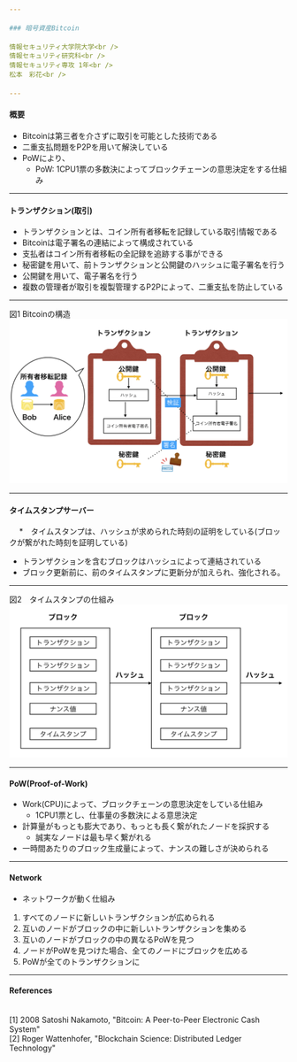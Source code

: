 ```yaml
---

### 暗号資産Bitcoin

情報セキュリティ大学院大学<br />
情報セキュリティ研究科<br />
情報セキュリティ専攻 1年<br />
松本　彩花<br />

---
```

#### 概要

* Bitcoinは第三者を介さずに取引を可能とした技術である
* 二重支払問題をP2Pを用いて解決している
* PoWにより、
  *  PoW: 1CPU1票の多数決によってブロックチェーンの意思決定をする仕組み

---

#### トランザクション(取引)

* トランザクションとは、コイン所有者移転を記録している取引情報である
* Bitcoinは電子署名の連結によって構成されている
* 支払者はコイン所有者移転の全記録を追跡する事ができる
* 秘密鍵を用いて、前トランザクションと公開鍵のハッシュに電子署名を行う
* 公開鍵を用いて、電子署名を行う
* 複数の管理者が取引を複製管理するP2Pによって、二重支払を防止している

---
図1 Bitcoinの構造
<img src="ts.png" alt="トランザクション">

---

#### タイムスタンプサーバー
 　
*　タイムスタンプは、ハッシュが求められた時刻の証明をしている(ブロックが繋がれた時刻を証明している)
* トランザクションを含むブロックはハッシュによって連結されている
* ブロック更新前に、前のタイムスタンプに更新分が加えられ、強化される。

---
図2　タイムスタンプの仕組み
<img src="bl.png" alt="ブロックチェーン">

---

#### PoW(Proof-of-Work)

* Work(CPU)によって、ブロックチェーンの意思決定をしている仕組み
  *  1CPU1票とし、仕事量の多数決による意思決定
* 計算量がもっとも膨大であり、もっとも長く繋がれたノードを採択する
  *  誠実なノードは最も早く繋がれる
* 一時間あたりのブロック生成量によって、ナンスの難しさが決められる

--- 

#### Network

* ネットワークが動く仕組み<br />

1) すべてのノードに新しいトランザクションが広められる<br />
2) 互いのノードがブロックの中に新しいトランザクションを集める<br />
3) 互いのノードがブロックの中の異なるPoWを見つ<br />
4) ノードがPoWを見つけた場合、全てのノードにブロックを広める<br />
5) PoWが全てのトランザクションに<br />

---

#### References

<br />[1] 2008 Satoshi Nakamoto, "Bitcoin: A Peer-to-Peer Electronic Cash System"<br />[2] Roger Wattenhofer, "Blockchain Science: Distributed Ledger Technology" <br />
